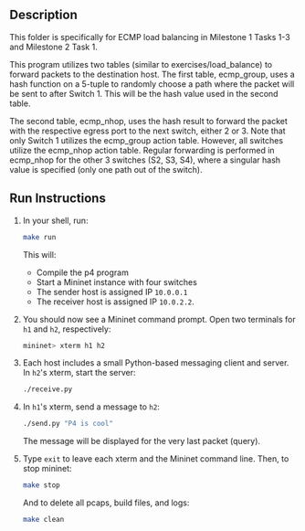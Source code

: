 ## Description

This folder is specifically for ECMP load balancing in Milestone 1
Tasks 1-3 and Milestone 2 Task 1.

This program utilizes two tables (similar to exercises/load_balance) to
forward packets to the destination host. The first table, ecmp_group,
uses a hash function on a 5-tuple to randomly choose a path where the
packet will be sent to after Switch 1. This will be the hash value
used in the second table.

The second table, ecmp_nhop, uses the hash result to forward the 
packet with the respective egress port to the next switch, either 2 or
3. Note that only Switch 1 utilizes the ecmp_group action table. 
However, all switches utilize the ecmp_nhop action table. Regular 
forwarding is performed in ecmp_nhop for the other 3 switches 
(S2, S3, S4), where a singular hash value is specified
(only one path out of the switch).

## Run Instructions

1. In your shell, run:
   ```bash
   make run
   ```
   This will:
   * Compile the p4 program
   * Start a Mininet instance with four switches
   * The sender host is assigned IP `10.0.0.1`
   * The receiver host is assigned IP `10.0.2.2`.

2. You should now see a Mininet command prompt. Open two terminals
for `h1` and `h2`, respectively:
   ```bash
   mininet> xterm h1 h2
   ```
3. Each host includes a small Python-based messaging client and
server. In `h2`'s xterm, start the server:
   ```bash
   ./receive.py
   ```
4. In `h1`'s xterm, send a message to `h2`:
   ```bash
   ./send.py "P4 is cool"
   ```
   The message will be displayed for the very last packet (query).
5. Type `exit` to leave each xterm and the Mininet command line.
   Then, to stop mininet:
   ```bash
   make stop
   ```
   And to delete all pcaps, build files, and logs:
   ```bash
   make clean
   ```
